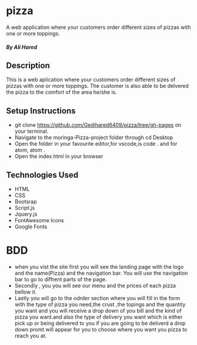# pizza

A web application where your customers order different sizes of pizzas with one or more toppings. 
##### By Ali Hared
## Description
This is a web aplication where your customers order different sizes of pizzas with one or more toppings. The customer is also able to be delvered the pizza to the comfort of the area he/she is.
## Setup Instructions
* git clone https://github.com/Gedihared6409/pizza/tree/gh-pages on your terminal.
* Navigate to the moringa-Pizza-project folder through cd Desktop
* Open the folder in your favourite editor,for vscode,is code . and for atom, atom .
* Open the index.html in your browser
## Technologies Used
* HTML
* CSS
* Bootsrap
* Script.js
* Jquery.js
* FontAwesome Icons
* Google Fonts
# BDD
- when you vist the site first you will see the landing page with the logo and the name(Pizza) and the navigation bar.
 You will use the navigation bar to go to diffrent parts of the page.
 - Secondly , you you will see our menu and the prices of each pizza bellow it.
 - Lastly you will go to the odrder section where you will fill in the form with the type of pizza you need,the crust ,the topings and the quantity you want and you will receive a drop down of you bill and the kind of pizza you want.and also the type of delivery you want which is either pick up or being delivered to you if you are going to be deliverd a drop down promt will appear for you to choose where you want you pizza to reach you at.
